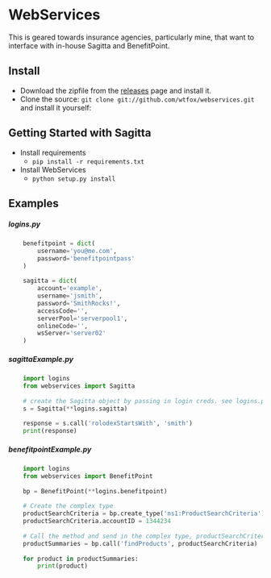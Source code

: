 # WebServices

This is geared towards insurance agencies, particularly mine, that want to interface with in-house Sagitta and BenefitPoint. 

## Install
* Download the zipfile from the [releases](https://github.com/wtfox/webservices/releases) page and install it. 
* Clone the source: `git clone git://github.com/wtfox/webservices.git` and install it yourself: 
 
   
## Getting Started with Sagitta
* Install requirements
    * ```pip install -r requirements.txt```
* Install WebServices
    * ```python setup.py install```

## Examples
##### logins.py
```python
    benefitpoint = dict(
        username='you@me.com',
        password='benefitpointpass'
    )
    
    sagitta = dict(
        account='example',
        username='jsmith',
        password='SmithRocks!',
        accessCode='',
        serverPool='serverpool1',
        onlineCode='',
        wsServer='server02'
    )
```
##### sagittaExample.py
```python
    import logins
    from webservices import Sagitta
    
    # create the Sagitta object by passing in login creds. see logins.py
    s = Sagitta(**logins.sagitta)
    
    response = s.call('rolodexStartsWith', 'smith')
    print(response)
```
##### benefitpointExample.py
```python
    import logins
    from webservices import BenefitPoint
    
    bp = BenefitPoint(**logins.benefitpoint)
    
    # Create the complex type
    productSearchCriteria = bp.create_type('ns1:ProductSearchCriteria')
    productSearchCriteria.accountID = 1344234
    
    # Call the method and send in the complex type, productSearchCriteria, as a param.
    productSummaries = bp.call('findProducts', productSearchCriteria)
    
    for product in productSummaries:
        print(product)

```